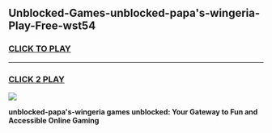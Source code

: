 
## Unblocked-Games-unblocked-papa's-wingeria-Play-Free-wst54
<h3>
<a href="https://premium76.site?title=unblocked-papa's-wingeria&ref=23A">CLICK TO PLAY</a></h3>
<hr>

<h3>
<a href="https://premium76.site?title=unblocked-papa's-wingeria&ref=23A">CLICK 2 PLAY</a>
  
</h3>

<a href="https://premium76.site?title=unblocked-papa's-wingeria&ref=23A"><img src="https://clearcache.store/games.png"></a>


**unblocked-papa's-wingeria games unblocked: Your Gateway to Fun and Accessible Online Gaming**

